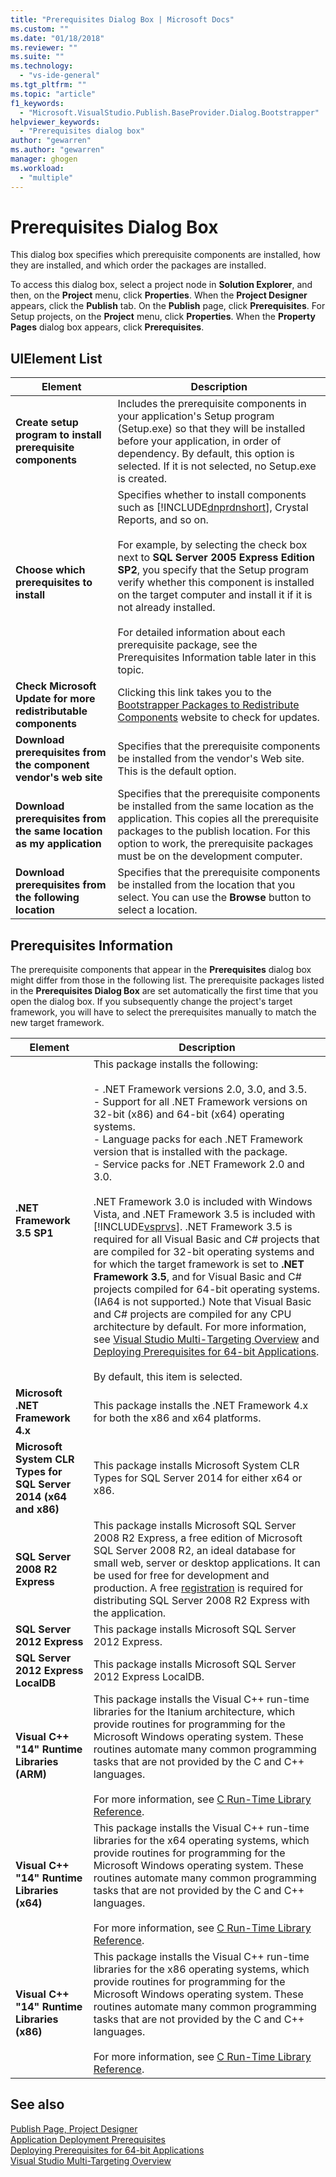 ```yaml
---
title: "Prerequisites Dialog Box | Microsoft Docs"
ms.custom: ""
ms.date: "01/18/2018"
ms.reviewer: ""
ms.suite: ""
ms.technology: 
  - "vs-ide-general"
ms.tgt_pltfrm: ""
ms.topic: "article"
f1_keywords: 
  - "Microsoft.VisualStudio.Publish.BaseProvider.Dialog.Bootstrapper"
helpviewer_keywords: 
  - "Prerequisites dialog box"
author: "gewarren"
ms.author: "gewarren"
manager: ghogen
ms.workload: 
  - "multiple"
---
```

# Prerequisites Dialog Box

This dialog box specifies which prerequisite components are installed, how they are installed, and which order the packages are installed.

To access this dialog box, select a project node in **Solution Explorer**, and then, on the **Project** menu, click **Properties**. When the **Project Designer** appears, click the **Publish** tab. On the **Publish** page, click **Prerequisites**. For Setup projects, on the **Project** menu, click **Properties**. When the **Property Pages** dialog box appears, click **Prerequisites**.

## UIElement List

|Element|Description|
|-------------|-----------------|
|**Create setup program to install prerequisite components**|Includes the prerequisite components in your application's Setup program (Setup.exe) so that they will be installed before your application, in order of dependency. By default, this option is selected. If it is not selected, no Setup.exe is created.|
|**Choose which prerequisites to install**|Specifies whether to install components such as [!INCLUDE[dnprdnshort](../../code-quality/includes/dnprdnshort_md.md)], Crystal Reports, and so on.<br /><br /> For example, by selecting the check box next to **SQL Server 2005 Express Edition SP2**, you specify that the Setup program verify whether this component is installed on the target computer and install it if it is not already installed.<br /><br /> For detailed information about each prerequisite package, see the Prerequisites Information table later in this topic.|
|**Check Microsoft Update for more redistributable components**|Clicking this link takes you to the [Bootstrapper Packages to Redistribute Components](http://go.microsoft.com/fwlink/?LinkId=208835) website to check for updates.|
|**Download prerequisites from the component vendor's web site**|Specifies that the prerequisite components be installed from the vendor's Web site. This is the default option.|
|**Download prerequisites from the same location as my application**|Specifies that the prerequisite components be installed from the same location as the application. This copies all the prerequisite packages to the publish location. For this option to work, the prerequisite packages must be on the development computer.|
|**Download prerequisites from the following location**|Specifies that the prerequisite components be installed from the location that you select. You can use the **Browse** button to select a location.|

## Prerequisites Information

The prerequisite components that appear in the **Prerequisites** dialog box might differ from those in the following list. The prerequisite packages listed in the **Prerequisites Dialog Box** are set automatically the first time that you open the dialog box. If you subsequently change the project's target framework, you will have to select the prerequisites manually to match the new target framework.

|Element|Description|
|-------------|-----------------|
|**.NET Framework 3.5 SP1**|This package installs the following:<br /><br /> -   .NET Framework versions 2.0, 3.0, and 3.5.<br />-   Support for all .NET Framework versions on 32-bit (x86) and 64-bit (x64) operating systems.<br />-   Language packs for each .NET Framework version that is installed with the package.<br />-   Service packs for .NET Framework 2.0 and 3.0.<br /><br /> .NET Framework 3.0 is included with Windows Vista, and .NET Framework 3.5 is included with [!INCLUDE[vsprvs](../../code-quality/includes/vsprvs_md.md)]. .NET Framework 3.5 is required for all Visual Basic and C# projects that are compiled for 32-bit operating systems and for which the target framework is set to **.NET Framework 3.5**, and for Visual Basic and C# projects compiled for 64-bit operating systems. (IA64 is not supported.) Note that Visual Basic and C# projects are compiled for any CPU architecture by default. For more information, see [Visual Studio Multi-Targeting Overview](../../ide/visual-studio-multi-targeting-overview.md) and [Deploying Prerequisites for 64-bit Applications](../../deployment/deploying-prerequisites-for-64-bit-applications.md).<br /><br /> By default, this item is selected.|
|**Microsoft .NET Framework 4.x**|This package installs the .NET Framework 4.x for both the x86 and x64 platforms.|
|**Microsoft System CLR Types for SQL Server 2014 (x64 and x86)**|This package installs Microsoft System CLR Types for SQL Server 2014 for either x64 or x86.|
|**SQL Server 2008 R2 Express**|This package installs Microsoft SQL Server 2008 R2 Express, a free edition of Microsoft SQL Server 2008 R2, an ideal database for small web, server or desktop applications. It can be used for free for development and production. A free [registration](http://go.microsoft.com/fwlink/?LinkId=130380) is required for distributing SQL Server 2008 R2 Express with the application.|
|**SQL Server 2012 Express**|This package installs Microsoft SQL Server 2012 Express.|
|**SQL Server 2012 Express LocalDB**|This package installs Microsoft SQL Server 2012 Express LocalDB.|
|**Visual C++ "14" Runtime Libraries (ARM)**|This package installs the Visual C++ run-time libraries for the Itanium architecture, which provide routines for programming for the Microsoft Windows operating system. These routines automate many common programming tasks that are not provided by the C and C++ languages.<br /><br /> For more information, see [C Run-Time Library Reference](/cpp/c-runtime-library/c-run-time-library-reference).|
|**Visual C++ "14" Runtime Libraries (x64)**|This package installs the Visual C++ run-time libraries for the x64 operating systems, which provide routines for programming for the Microsoft Windows operating system. These routines automate many common programming tasks that are not provided by the C and C++ languages.<br /><br /> For more information, see [C Run-Time Library Reference](/cpp/c-runtime-library/c-run-time-library-reference).|
|**Visual C++ "14" Runtime Libraries (x86)**|This package installs the Visual C++ run-time libraries for the x86 operating systems, which provide routines for programming for the Microsoft Windows operating system. These routines automate many common programming tasks that are not provided by the C and C++ languages.<br /><br /> For more information, see [C Run-Time Library Reference](/cpp/c-runtime-library/c-run-time-library-reference).|

## See also

[Publish Page, Project Designer](../../ide/reference/publish-page-project-designer.md)  
[Application Deployment Prerequisites](../../deployment/application-deployment-prerequisites.md)  
[Deploying Prerequisites for 64-bit Applications](../../deployment/deploying-prerequisites-for-64-bit-applications.md)  
[Visual Studio Multi-Targeting Overview](../../ide/visual-studio-multi-targeting-overview.md)
